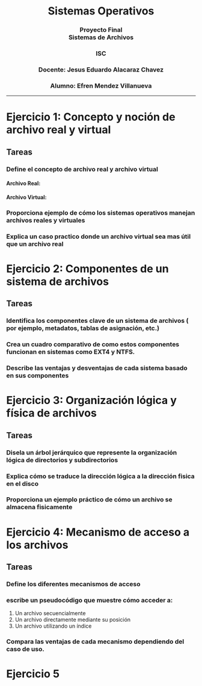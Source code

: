 <!--Portada-->
<div align="center">

# Sistemas Operativos

### Proyecto Final<br>Sistemas de Archivos

### ISC

### Docente: Jesus Eduardo Alacaraz Chavez

### Alumno: Efren Mendez Villanueva

</div>

___
 
 
# Ejercicio 1: Concepto y noción de archivo real y virtual
## Tareas
### Define el concepto de archivo real y archivo virtual

#### Archivo Real:
#### Archivo Virtual:

### Proporciona ejemplo de cómo los sistemas operativos manejan archivos reales y virtuales

### Explica un caso practico donde un archivo virtual sea mas útil que un archivo real

# Ejercicio 2: Componentes de un sistema de archivos
## Tareas
### Identifica los componentes clave de un sistema de archivos ( por ejemplo, metadatos, tablas de asignación, etc.)
### Crea un cuadro comparativo de como estos componentes funcionan en sistemas como EXT4 y NTFS.
### Describe las ventajas y desventajas de cada sistema basado en sus componentes

# Ejercicio 3: Organización lógica y física de archivos 
## Tareas
### Disela un árbol jerárquico que represente la organización lógica de directorios y subdirectorios
### Explica cómo se traduce la dirección lógica a la dirección fisica en el disco
### Proporciona un ejemplo práctico de cómo un archivo se almacena fisicamente

# Ejercicio 4: Mecanismo de acceso a los archivos
## Tareas
### Define los diferentes mecanismos de acceso
### escribe un pseudocódigo que muestre cómo acceder a:
1. Un archivo secuencialmente
2. Un archivo directamente mediante su posición
3. Un archivo utilizando un índice
### Compara las ventajas de cada mecanismo dependiendo del caso de uso.

# Ejercicio 5